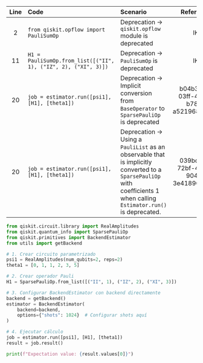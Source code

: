 | Line | Code | Scenario | Reference | Artifact | Refactoring |
| :--: | :--- | :------- | :-------: | :------- | :---------- |
| 2 | `from qiskit.opflow import PauliSumOp` | Deprecation -> `qiskit.opflow` module is deprecated | IK | qiskit.opflow | `from qiskit.quantum_info import SparsePauliOp` |
| 11 | `H1 = PauliSumOp.from_list([("II", 1), ("IZ", 2), ("XI", 3)])` | Deprecation -> `PauliSumOp` is deprecated | IK | PauliSumOp | `H1 = SparsePauliOp.from_list([("II", 1), ("IZ", 2), ("XI", 3)])` |
| 20 | `job = estimator.run([psi1], [H1], [theta1])` | Deprecation -> Implicit conversion from `BaseOperator` to `SparsePauliOp` is deprecated | b04b3fd0-03ff-4ee8-b78b-a5219681461e | Estimator.run() | `job = estimator.run([psi1], [H1], [theta1])` |
| 20 | `job = estimator.run([psi1], [H1], [theta1])` | Deprecation -> Using a `PauliList` as an observable that is implicitly converted to a `SparsePauliOp` with coefficients 1 when calling `Estimator.run()` is deprecated. | 039bc9ef-72bf-4376-9047-3e418906d0e0 | Estimator.run() | `job = estimator.run([psi1], [H1], [theta1])` |


```python
from qiskit.circuit.library import RealAmplitudes
from qiskit.quantum_info import SparsePauliOp
from qiskit.primitives import BackendEstimator
from utils import getBackend

# 1. Crear circuito parametrizado
psi1 = RealAmplitudes(num_qubits=2, reps=2)
theta1 = [0, 1, 1, 2, 3, 5]

# 2. Crear operador Pauli
H1 = SparsePauliOp.from_list([("II", 1), ("IZ", 2), ("XI", 3)])

# 3. Configurar BackendEstimator con backend directamente
backend = getBackend()
estimator = BackendEstimator(
    backend=backend,
    options={"shots": 1024}  # Configurar shots aquí
)

# 4. Ejecutar cálculo
job = estimator.run([psi1], [H1], [theta1])
result = job.result()

print(f"Expectation value: {result.values[0]}")
```